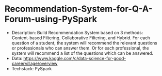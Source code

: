 # Recommendation-System-for-Q-A-Forum-using-PySpark
- Description: Build Recommendation System based on 3 methods: Content-based Filtering, Collaborative Filtering, and Hybrid. For each question of a student, the system will recommend the relevant questions or professionals who can answer them. Or for each professional, the system will recommend a list of the questions which can be answered.
- Data: https://www.kaggle.com/c/data-science-for-good-careervillage/overview
- Techstack: PySpark
